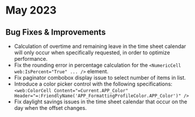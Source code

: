# May 2023

## Bug Fixes & Improvements

- Calculation of overtime and remaining leave in the time sheet calendar will only occur when specifically requested, in order to optimize performance.
- Fix the rounding error in percentage calculation for the `<NumericCell web:IsPercent="True" ... />` element.
- Fix paginator combobox display issue to select number of items in list.
- Introduce a color picker control with the following specifications: `<web:ColorCell Content="=Current.APP_Color" Header="=:FriendlyName('APP_FormattingProfileColor.APP_Color')" />`
- Fix daylight savings issues in the time sheet calendar that occur on the day when the offset changes.
